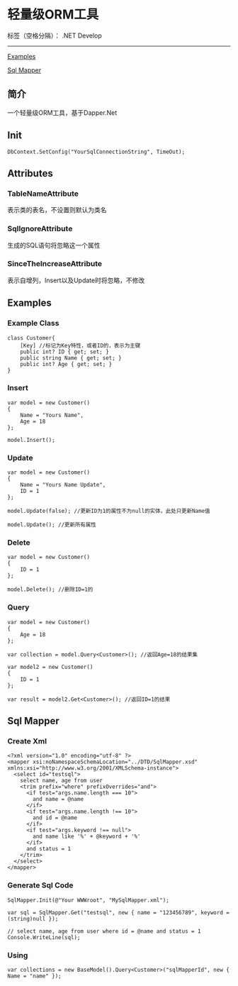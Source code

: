 # 轻量级ORM工具

标签（空格分隔）： .NET Develop

---

[Examples](#examples)

[Sql Mapper](#sql-mapper)


## 简介
一个轻量级ORM工具，基于Dapper.Net

## Init
```
DbContext.SetConfig("YourSqlConnectionString", TimeOut);
```

## Attributes

### TableNameAttribute
表示类的表名，不设置则默认为类名

### SqlIgnoreAttribute
生成的SQL语句将忽略这一个属性

### SinceTheIncreaseAttribute
表示自增列，Insert以及Update时将忽略，不修改


<span id="example"></span>
## Examples
### Example Class
```
class Customer{
    [Key] //标记为Key特性，或者ID的，表示为主键
    public int? ID { get; set; }
    public string Name { get; set; }
    public int? Age { get; set; }
}
```

### Insert
```
var model = new Customer()
{
    Name = "Yours Name",
    Age = 18
};

model.Insert();
```

### Update
```
var model = new Customer()
{
    Name = "Yours Name Update",
    ID = 1
};

model.Update(false); //更新ID为1的属性不为null的实体，此处只更新Name值

model.Update(); //更新所有属性

```
### Delete
```
var model = new Customer()
{
    ID = 1
};

model.Delete(); //删除ID=1的
```
### Query
```
var model = new Customer()
{
    Age = 18
};

var collection = model.Query<Customer>(); //返回Age=18的结果集

var model2 = new Customer()
{
    ID = 1
};

var result = model2.Get<Customer>(); //返回ID=1的结果

```

<span id="sqlmapper"></span>
## Sql Mapper
### Create Xml
```
<?xml version="1.0" encoding="utf-8" ?>
<mapper xsi:noNamespaceSchemaLocation="../DTD/SqlMapper.xsd" xmlns:xsi="http://www.w3.org/2001/XMLSchema-instance">
  <select id="testsql">
    select name, age from user
    <trim prefix="where" prefixOverrides="and">
      <if test="args.name.length === 10">
        and name = @name
      </if>
      <if test="args.name.length !== 10">
        and id = @name
      </if>
      <if test="args.keyword !== null">
        and name like '%' + @keyword + '%'
      </if>
      and status = 1
    </trim>
  </select>
</mapper>
```

### Generate Sql Code
```
SqlMapper.Init(@"Your WWWroot", "MySqlMapper.xml");

var sql = SqlMapper.Get("testsql", new { name = "123456789", keyword = (string)null });

// select name, age from user where id = @name and status = 1
Console.WriteLine(sql);

```

### Using
```
var collections = new BaseModel().Query<Customer>("sqlMapperId", new { Name = "name" });
```
